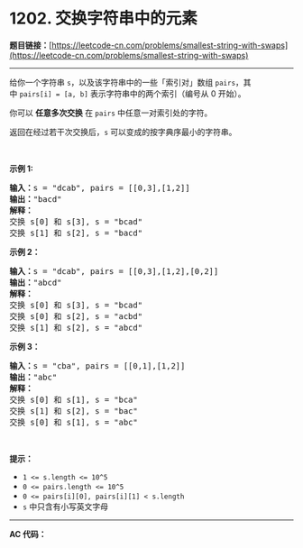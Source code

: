 # 1202. 交换字符串中的元素

**题目链接：**[https://leetcode-cn.com/problems/smallest-string-with-swaps](https://leetcode-cn.com/problems/smallest-string-with-swaps)

---

<div class="content__1Y2H">
 <div class="notranslate">
  <p>给你一个字符串&nbsp;<code>s</code>，以及该字符串中的一些「索引对」数组&nbsp;<code>pairs</code>，其中&nbsp;<code>pairs[i] =&nbsp;[a, b]</code>&nbsp;表示字符串中的两个索引（编号从 0 开始）。</p> 
  <p>你可以 <strong>任意多次交换</strong> 在&nbsp;<code>pairs</code>&nbsp;中任意一对索引处的字符。</p> 
  <p>返回在经过若干次交换后，<code>s</code>&nbsp;可以变成的按字典序最小的字符串。</p> 
  <p>&nbsp;</p> 
  <p><strong>示例 1:</strong></p> 
  <pre class="language-text"><strong>输入：</strong>s = "dcab", pairs = [[0,3],[1,2]]
<strong>输出：</strong>"bacd"
<strong>解释：</strong> 
交换 s[0] 和 s[3], s = "bcad"
交换 s[1] 和 s[2], s = "bacd"
</pre> 
  <p><strong>示例 2：</strong></p> 
  <pre class="language-text"><strong>输入：</strong>s = "dcab", pairs = [[0,3],[1,2],[0,2]]
<strong>输出：</strong>"abcd"
<strong>解释：</strong>
交换 s[0] 和 s[3], s = "bcad"
交换 s[0] 和 s[2], s = "acbd"
交换 s[1] 和 s[2], s = "abcd"</pre> 
  <p><strong>示例 3：</strong></p> 
  <pre class="language-text"><strong>输入：</strong>s = "cba", pairs = [[0,1],[1,2]]
<strong>输出：</strong>"abc"
<strong>解释：</strong>
交换 s[0] 和 s[1], s = "bca"
交换 s[1] 和 s[2], s = "bac"
交换 s[0] 和 s[1], s = "abc"
</pre> 
  <p>&nbsp;</p> 
  <p><strong>提示：</strong></p> 
  <ul> 
   <li><code>1 &lt;= s.length &lt;= 10^5</code></li> 
   <li><code>0 &lt;= pairs.length &lt;= 10^5</code></li> 
   <li><code>0 &lt;= pairs[i][0], pairs[i][1] &lt;&nbsp;s.length</code></li> 
   <li><code>s</code>&nbsp;中只含有小写英文字母</li> 
  </ul> 
 </div>
</div>

---

**AC 代码：**

```java

```